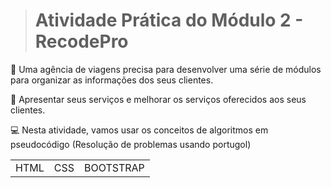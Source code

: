 > # Atividade Prática do Módulo 2 - RecodePro

🛫  Uma agência de viagens precisa para desenvolver uma série de módulos para organizar as informações dos seus clientes.

🛅  Apresentar seus serviços e melhorar os serviços oferecidos aos seus clientes. 

💻  Nesta atividade, vamos usar os conceitos de algoritmos em pseudocódigo (Resolução de problemas usando portugol)
      
<table>
  <tr>
    <td>HTML</td>
    <td>CSS</td> 
    <td>BOOTSTRAP  </td>
  </tr>
</table>
